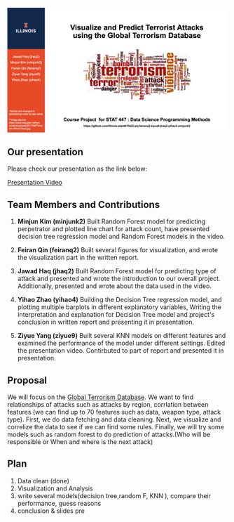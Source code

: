 
![Cover](https://github.com/illinois-stat447/fa22-prj-feiranq2-ziyue9-jhaq2-yihao4-minjunk2/blob/main/1.jpg)

## Our presentation

Please check our presentation as the link below: 

[Presentation Video](https://uofi.box.com/s/nahiwulojgr3q117i1zu5e3uy6z5nb3c)

## Team Members and Contributions

1. **Minjun Kim (minjunk2)** Built Random Forest model for predicting perpetrator and plotted line chart for attack count, have presented decision tree regression model and Random Forest models in the video.

2. **Feiran Qin (feiranq2)** Built several figures for visualization, and wrote the visualization part in the written report.

3. **Jawad Haq (jhaq2)** Built Random Forest model for predicting type of attack and presented and wrote the introduction to our overall project. Additionally, presented and wrote about the data used in the video.

4. **Yihao Zhao (yihao4)** Building the Decision Tree regression model, and plotting multiple barplots in different explanatory variables, Writing the interpretation and explanation for Decision Tree model and project's conclusion in written report and presenting it in presentation.

5. **Ziyue Yang (ziyue9)** Built several KNN models on different features and examined the performance of the model under different settings. Edited the presentation video. Contirbuted to part of report and presented it in presentation.



## Proposal

We will focus on the [Global Terrorism Database](https://www.start.umd.edu/gtd/). We want to find relationships of attacks such as attacks by region, corrlation between features (we can find up to 70 features such as data, weapon type, attack type). First, we do data fetching and data cleaning. Next, we visualize and correlize the data to see if we can find some rules. Finally, we will try some models such as random forest to do prediction of attacks.(Who will be responsible or When and where is the next attack)

## Plan

1. Data clean (done)
2. Visualization and Analysis
3. write several models(decision tree,random F, KNN ), compare their performance, guess reasons
4. conclusion & slides pre
